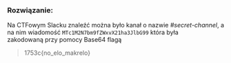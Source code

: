 ### Rozwiązanie:

Na CTFowym Slacku znaleźć można było kanał o nazwie _#secret-channel_, a na nim wiadomość `MTc1M2N7bm9fZWxvX21ha3JlbG99` która była zakodowaną przy pomocy Base64 flagą

> 1753c{no_elo_makrelo}

